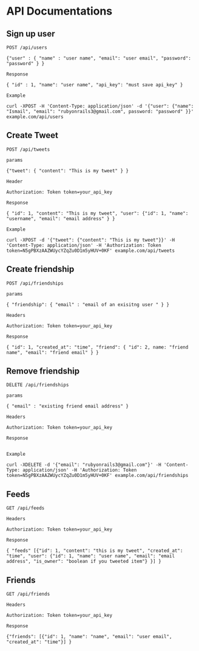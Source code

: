 # API Documentations

## Sign up user

	POST /api/users 
	
	{"user" : { "name" : "user name", "email": "user email", "password": "password" } }
	
	Response
	
	{ "id" : 1, "name": "user name", "api_key": "must save api_key" }
	
	Example
	
	curl -XPOST -H 'Content-Type: application/json' -d '{"user": {"name": "Ismail", "email": "rubyonrails3@gmail.com", password: "password" }}' example.com/api/users 
	
	
## Create Tweet

	POST /api/tweets 
	
	params
	
	{"tweet": { "content": "This is my tweet" } }
	
	Header
	
	Authorization: Token token=your_api_key
	
	Response
	
	{ "id": 1, "content": "This is my tweet", "user": {"id": 1, "name": "username", "email": "email address" } }
	
	Example
	
	curl -XPOST -d '{"tweet": {"content": "This is my tweet"}}' -H 'Content-Type: application/json' -H 'Authorization: Token token=N5gPBXzAAZWUycYZqZu0D1m5yHUV+0KF' example.com/api/tweets
	
	
## Create friendship

	POST /api/friendships
	
	params
	
	{ "friendship": { "email" : "email of an exisitng user " } }
	
	Headers
	
	Authorization: Token token=your_api_key
	
	Response
	
	{ "id": 1, "created_at": "time", "friend": { "id": 2, name: "friend name", "email": "friend email" } }
	
	
## Remove friendship

	DELETE /api/friendships
	
	params
	
	{ "email" : "existing friend email address" }
	
	Headers
	
	Authorization: Token token=your_api_key
	
	Response
	
	
	Example
	
	curl -XDELETE -d '{"email": "rubyonrails3@gmail.com"}' -H 'Content-Type: application/json' -H 'Authorization: Token token=N5gPBXzAAZWUycYZqZu0D1m5yHUV+0KF' example.com/api/friendships 
	

## Feeds
	
	GET /api/feeds
	
	Headers
	
	Authorization: Token token=your_api_key

	Response
	
	{ "feeds" [{"id": 1, "content": "this is my tweet", "created_at": "time", "user": {"id": 1, "name": "user name", "email": "email address", "is_owner": "boolean if you tweeted item"} }] }
	
## Friends

	GET /api/friends
	
	Headers 
	
	Authorization: Token token=your_api_key
	
	Response
	
	{"friends": [{"id": 1, "name": "name", "email": "user email", "created_at": "time"}] }
	
